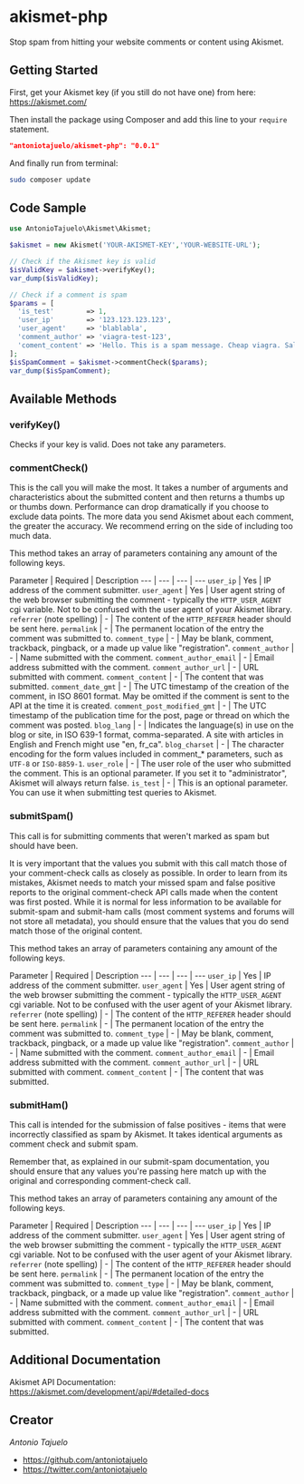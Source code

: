 # akismet-php
Stop spam from hitting your website comments or content using Akismet.

## Getting Started

First, get your Akismet key (if you still do not have one) from here: https://akismet.com/

Then install the package using Composer and add this line to your ```require``` statement.
```json
"antoniotajuelo/akismet-php": "0.0.1"
```

And finally run from terminal:
```Bash
sudo composer update
```

## Code Sample

```php
use AntonioTajuelo\Akismet\Akismet;

$akismet = new Akismet('YOUR-AKISMET-KEY','YOUR-WEBSITE-URL');

// Check if the Akismet key is valid
$isValidKey = $akismet->verifyKey();
var_dump($isValidKey);

// Check if a comment is spam
$params = [
  'is_test'        => 1,
  'user_ip'        => '123.123.123.123',
  'user_agent'     => 'blablabla',
  'comment_author' => 'viagra-test-123',
  'coment_content' => 'Hello. This is a spam message. Cheap viagra. Sale.'
];
$isSpamComment = $akismet->commentCheck($params);
var_dump($isSpamComment);
```

## Available Methods

### verifyKey()

Checks if your key is valid. Does not take any parameters.

### commentCheck()

This is the call you will make the most. It takes a number of arguments and characteristics about the submitted content and then returns a thumbs up or thumbs down. Performance can drop dramatically if you choose to exclude data points. The more data you send Akismet about each comment, the greater the accuracy. We recommend erring on the side of including too much data.

This method takes an array of parameters containing any amount of the following keys.

Parameter | Required | Description
 --- | --- | --- | ---
```user_ip``` | Yes | IP address of the comment submitter.
```user_agent``` | Yes | User agent string of the web browser submitting the comment - typically the ```HTTP_USER_AGENT``` cgi variable. Not to be confused with the user agent of your Akismet library.
```referrer``` (note spelling) | - | The content of the ```HTTP_REFERER``` header should be sent here.
```permalink``` | - | The permanent location of the entry the comment was submitted to.
```comment_type``` | - | May be blank, comment, trackback, pingback, or a made up value like "registration".
```comment_author``` | - | Name submitted with the comment.
```comment_author_email``` | - | Email address submitted with the comment.
```comment_author_url``` | - | URL submitted with comment.
```comment_content``` | - | The content that was submitted.
```comment_date_gmt``` | - | The UTC timestamp of the creation of the comment, in ISO 8601 format. May be omitted if the comment is sent to the API at the time it is created.
```comment_post_modified_gmt``` | - | The UTC timestamp of the publication time for the post, page or thread on which the comment was posted.
```blog_lang``` | - | Indicates the language(s) in use on the blog or site, in ISO 639-1 format, comma-separated. A site with articles in English and French might use "en, fr_ca".
```blog_charset``` | - | The character encoding for the form values included in comment_* parameters, such as ```UTF-8``` or ```ISO-8859-1```.
```user_role``` | - | The user role of the user who submitted the comment. This is an optional parameter. If you set it to "administrator", Akismet will always return false.
```is_test``` | - | This is an optional parameter. You can use it when submitting test queries to Akismet.

### submitSpam()

This call is for submitting comments that weren't marked as spam but should have been.

It is very important that the values you submit with this call match those of your comment-check calls as closely as possible. In order to learn from its mistakes, Akismet needs to match your missed spam and false positive reports to the original comment-check API calls made when the content was first posted. While it is normal for less information to be available for submit-spam and submit-ham calls (most comment systems and forums will not store all metadata), you should ensure that the values that you do send match those of the original content.

This method takes an array of parameters containing any amount of the following keys.

Parameter | Required | Description
 --- | --- | --- | ---
```user_ip``` | Yes | IP address of the comment submitter.
```user_agent``` | Yes | User agent string of the web browser submitting the comment - typically the ```HTTP_USER_AGENT``` cgi variable. Not to be confused with the user agent of your Akismet library.
```referrer``` (note spelling) | - | The content of the ```HTTP_REFERER``` header should be sent here.
```permalink``` | - | The permanent location of the entry the comment was submitted to.
```comment_type``` | - | May be blank, comment, trackback, pingback, or a made up value like "registration".
```comment_author``` | - | Name submitted with the comment.
```comment_author_email``` | - | Email address submitted with the comment.
```comment_author_url``` | - | URL submitted with comment.
```comment_content``` | - | The content that was submitted.

### submitHam()

This call is intended for the submission of false positives - items that were incorrectly classified as spam by Akismet. It takes identical arguments as comment check and submit spam.

Remember that, as explained in our submit-spam documentation, you should ensure that any values you're passing here match up with the original and corresponding comment-check call.

This method takes an array of parameters containing any amount of the following keys.

Parameter | Required | Description
 --- | --- | --- | ---
```user_ip``` | Yes | IP address of the comment submitter.
```user_agent``` | Yes | User agent string of the web browser submitting the comment - typically the ```HTTP_USER_AGENT``` cgi variable. Not to be confused with the user agent of your Akismet library.
```referrer``` (note spelling) | - | The content of the ```HTTP_REFERER``` header should be sent here.
```permalink``` | - | The permanent location of the entry the comment was submitted to.
```comment_type``` | - | May be blank, comment, trackback, pingback, or a made up value like "registration".
```comment_author``` | - | Name submitted with the comment.
```comment_author_email``` | - | Email address submitted with the comment.
```comment_author_url``` | - | URL submitted with comment.
```comment_content``` | - | The content that was submitted.

## Additional Documentation

Akismet API Documentation: https://akismet.com/development/api/#detailed-docs

## Creator

*Antonio Tajuelo*
- https://github.com/antoniotajuelo
- https://twitter.com/antoniotajuelo